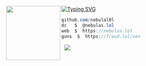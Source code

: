 [![Typing SVG](https://readme-typing-svg.demolab.com?font=Fira+Code&duration=6000&pause=1000&color=BF44FF&random=false&width=435&lines=Nebula+%7C+Developer)](https://nebulas.lol)
<img align="left" src="https://i.pinimg.com/originals/35/6f/b6/356fb6e766df967aec8696606cdaae53.png" width="147"/> 

```csharp
github.com/nebulal0l
dc   $  @nebulas.lol
web  $  https://nebulas.lol
guns  $  https://fraud.lol/sen
```
&zwnj; 
&zwnj; 
![](https://komarev.com/ghpvc/?username=nebulal0l)

